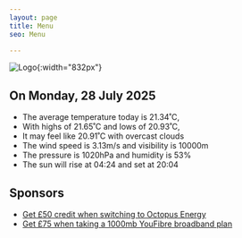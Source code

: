 ```yaml
---
layout: page
title: Menu
seo: Menu

---
```


![Logo](/images/logo.jpg){:width="832px"}

<!-- weather_marker starts -->
## On Monday, 28 July 2025

- The average temperature today is 21.34˚C,
- With highs of 21.65˚C and lows of 20.93˚C,
- It may feel like 20.91˚C with overcast clouds
- The wind speed is 3.13m/s and visibility is 10000m
- The pressure is 1020hPa and humidity is 53%
- The sun will rise at 04:24 and set at 20:04

<!-- weather_marker ends -->

## Sponsors

- [Get £50 credit when switching to Octopus Energy](https://bit.ly/3oD1nnS)
- [Get £75 when taking a 1000mb YouFibre broadband plan](https://aklam.io/91zWhU?)
